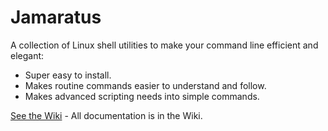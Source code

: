 # Jamaratus

A collection of Linux shell utilities to make your command line efficient and elegant:

* Super easy to install.
* Makes routine commands easier to understand and follow.
* Makes advanced scripting needs into simple commands.

[See the Wiki](https://github.com/jmadison222/jamaratus/wiki) - All documentation is in the Wiki.


